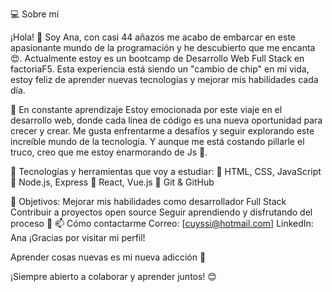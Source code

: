 💻 Sobre mí

¡Hola! 👋 Soy Ana, con casi 44 añazos me acabo de embarcar en este apasionante mundo de la programación y he descubierto que me encanta 😍. Actualmente estoy es un bootcamp de Desarrollo Web Full Stack en factoriaF5. Esta experiencia está siendo un "cambio de chip" en mi vida, estoy feliz de aprender nuevas tecnologías y mejorar mis habilidades cada día.

🚀 En constante aprendizaje
Estoy emocionada por este viaje en el desarrollo web, donde cada línea de código es una nueva oportunidad para crecer y crear. Me gusta enfrentarme a desafíos y seguir explorando este increíble mundo de la tecnología. Y aunque me está costando pillarle el truco, creo que me estoy enarmorando de Js 🥰.

🔧 Tecnologías y herramientas que voy a estudiar:
📌 HTML, CSS, JavaScript
📌 Node.js, Express
📌 React, Vue.js
📌 Git & GitHub

🌱 Objetivos:
Mejorar mis habilidades como desarrollador Full Stack
Contribuir a proyectos open source
Seguir aprendiendo y disfrutando del proceso 🚀
📫 Cómo contactarme
Correo: [cuyssi@hotmail.com]
LinkedIn: Ana
¡Gracias por visitar mi perfil!

Aprender cosas nuevas es mi nueva adicción 🤩

¡Siempre abierto a colaborar y aprender juntos! 😊
